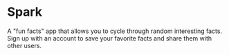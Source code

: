 # Spark
A "fun facts" app that allows you to cycle through random interesting facts. Sign up with an account to save your favorite facts and share them with other users.
